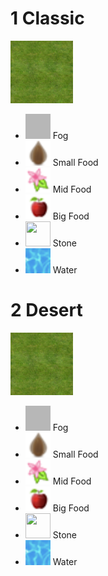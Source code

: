 # 1 Classic

<img src="1/background.png" width="100" height="100">

- <img src="1/fog@2x.png" width="40" height="40"> Fog
- <img src="1/foodsmall@2x.png" width="40" height="40"> Small Food
- <img src="1/foodmid@2x.png" width="40" height="40"> Mid Food
- <img src="1/foodbig@2x.png" width="40" height="40"> Big Food
- <img src="1/stone@2x.png" width="40" height="40"> Stone
- <img src="1/water@2x.png" width="40" height="40"> Water


# 2 Desert

<img src="2/background.png" width="100" height="100">

- <img src="2/fog@2x.png" width="40" height="40"> Fog
- <img src="2/foodsmall@2x.png" width="40" height="40"> Small Food
- <img src="2/foodmid@2x.png" width="40" height="40"> Mid Food
- <img src="2/foodbig@2x.png" width="40" height="40"> Big Food
- <img src="2/stone@2x.png" width="40" height="40"> Stone
- <img src="2/water@2x.png" width="40" height="40"> Water
